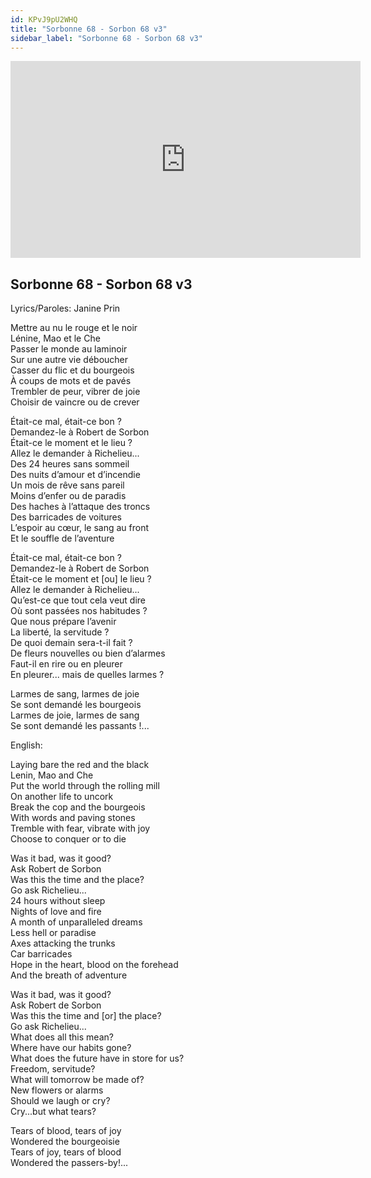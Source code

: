 ```yaml
---
id: KPvJ9pU2WHQ
title: "Sorbonne 68 - Sorbon 68 v3"
sidebar_label: "Sorbonne 68 - Sorbon 68 v3"
---
```


<div class="video-float-container">
  <iframe
    width="560"
    height="315"
    src="https://www.youtube.com/embed/KPvJ9pU2WHQ"
    title="YouTube video player"
    frameborder="0"
    allow="accelerometer; autoplay; clipboard-write; encrypted-media; gyroscope; picture-in-picture; web-share"
    referrerpolicy="strict-origin-when-cross-origin"
    allowfullscreen
  ></iframe>
</div>

## Sorbonne 68 - Sorbon 68 v3

Lyrics/Paroles: Janine Prin

Mettre au nu le rouge et le noir  
Lénine, Mao et le Che  
Passer le monde au laminoir  
Sur une autre vie déboucher  
Casser du flic et du bourgeois  
À coups de mots et de pavés  
Trembler de peur, vibrer de joie  
Choisir de vaincre ou de crever  
   
Était-ce mal, était-ce bon ?  
Demandez-le à Robert de Sorbon  
Était-ce le moment et le lieu ?  
Allez le demander à Richelieu...  
Des 24 heures sans sommeil  
Des nuits d’amour et d’incendie  
Un mois de rêve sans pareil  
Moins d’enfer ou de paradis  
Des haches à l’attaque des troncs  
Des barricades de voitures  
L’espoir au cœur, le sang au front  
Et le souffle de l’aventure  
   
Était-ce mal, était-ce bon ?  
Demandez-le à Robert de Sorbon  
Était-ce le moment et [ou] le lieu ?  
Allez le demander à Richelieu...  
Qu’est-ce que tout cela veut dire  
Où sont passées nos habitudes ?  
Que nous prépare l’avenir  
La liberté, la servitude ?  
De quoi demain sera-t-il fait ?  
De fleurs nouvelles ou bien d’alarmes  
Faut-il en rire ou en pleurer  
En pleurer... mais de quelles larmes ?

Larmes de sang, larmes de joie  
Se sont demandé les bourgeois  
Larmes de joie, larmes de sang  
Se sont demandé les passants !...

English:

Laying bare the red and the black  
Lenin, Mao and Che  
Put the world through the rolling mill  
On another life to uncork  
Break the cop and the bourgeois  
With words and paving stones  
Tremble with fear, vibrate with joy  
Choose to conquer or to die

Was it bad, was it good?  
Ask Robert de Sorbon  
Was this the time and the place?  
Go ask Richelieu...  
24 hours without sleep  
Nights of love and fire  
A month of unparalleled dreams  
Less hell or paradise  
Axes attacking the trunks  
Car barricades  
Hope in the heart, blood on the forehead  
And the breath of adventure

Was it bad, was it good?  
Ask Robert de Sorbon  
Was this the time and [or] the place?  
Go ask Richelieu...  
What does all this mean?  
Where have our habits gone?  
What does the future have in store for us?  
Freedom, servitude?  
What will tomorrow be made of?  
New flowers or alarms  
Should we laugh or cry?  
Cry...but what tears?

Tears of blood, tears of joy  
Wondered the bourgeoisie  
Tears of joy, tears of blood  
Wondered the passers-by!...
